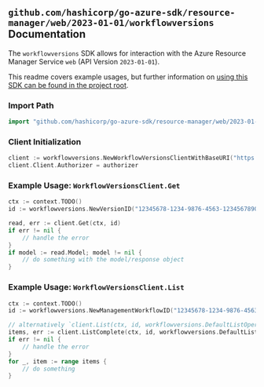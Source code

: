 
## `github.com/hashicorp/go-azure-sdk/resource-manager/web/2023-01-01/workflowversions` Documentation

The `workflowversions` SDK allows for interaction with the Azure Resource Manager Service `web` (API Version `2023-01-01`).

This readme covers example usages, but further information on [using this SDK can be found in the project root](https://github.com/hashicorp/go-azure-sdk/tree/main/docs).

### Import Path

```go
import "github.com/hashicorp/go-azure-sdk/resource-manager/web/2023-01-01/workflowversions"
```


### Client Initialization

```go
client := workflowversions.NewWorkflowVersionsClientWithBaseURI("https://management.azure.com")
client.Client.Authorizer = authorizer
```


### Example Usage: `WorkflowVersionsClient.Get`

```go
ctx := context.TODO()
id := workflowversions.NewVersionID("12345678-1234-9876-4563-123456789012", "example-resource-group", "siteValue", "workflowValue", "versionIdValue")

read, err := client.Get(ctx, id)
if err != nil {
	// handle the error
}
if model := read.Model; model != nil {
	// do something with the model/response object
}
```


### Example Usage: `WorkflowVersionsClient.List`

```go
ctx := context.TODO()
id := workflowversions.NewManagementWorkflowID("12345678-1234-9876-4563-123456789012", "example-resource-group", "siteValue", "workflowValue")

// alternatively `client.List(ctx, id, workflowversions.DefaultListOperationOptions())` can be used to do batched pagination
items, err := client.ListComplete(ctx, id, workflowversions.DefaultListOperationOptions())
if err != nil {
	// handle the error
}
for _, item := range items {
	// do something
}
```
